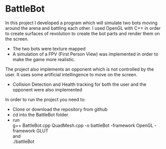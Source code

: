 # BattleBot

In this project I developed a program which will simulate two bots moving around the arena and battling each other.
I used OpenGL with C++ in order to create surfaces of revolution to create the bot parts and render them on the screen.

- The two bots were texture mapped
- A simulation of a FPV (First Person View) was implemented in order to make the game more realistic.

The project also implements an opponent which is not controlled by the user. It uses some artificial intellingence to move on the screen.

- Collision Detection and Health tracking for both the user and the opponent were also implemented

In order to run the project you need to:

- Clone or download the repository from github
- cd into the BattleBot folder
- run \
    g++ BattleBot.cpp QuadMesh.cpp -o battleBot -framework OpenGL -framework GLUT \
and \
    ./battleBot


